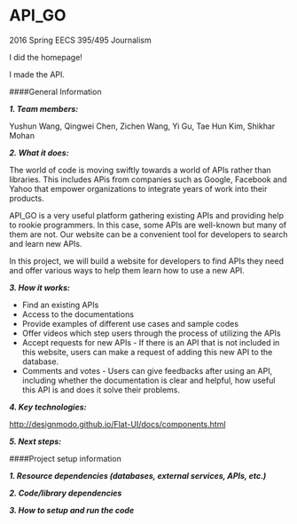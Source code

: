 # API_GO
2016 Spring EECS 395/495 Journalism

I did the homepage!

I made the API.

####General Information

___1. Team members:___

Yushun Wang, Qingwei Chen, Zichen Wang, Yi Gu, Tae Hun Kim, Shikhar Mohan

___2. What it does:___

The world of code is moving swiftly towards a world of APIs rather than libraries. This includes APis from companies such as Google, Facebook and Yahoo that empower organizations to integrate years of work into their products.

API_GO is a very useful platform gathering existing APIs and providing help to rookie programmers. In this case, some APIs are well-known but many of them are not. Our website can be a convenient tool for developers to search and learn new APIs.

In this project, we will build a website for developers to find APIs they need and offer various ways to help them learn how to use a new API.

___3. How it works:___

- Find an existing APIs 
- Access to the documentations 
- Provide examples of different use cases and sample codes
- Offer videos which step users through the process of utilizing the APIs 
- Accept requests for new APIs - If there is an API that is not included in this website, users can make a request of adding this new API to the database.
- Comments and votes - Users can give feedbacks after using an API, including whether the documentation is clear and helpful, how useful this API is and does it solve their problems.  

___4. Key technologies:___

http://designmodo.github.io/Flat-UI/docs/components.html

___5. Next steps:___

####Project setup information

___1. Resource dependencies (databases, external services, APIs, etc.)___

___2. Code/library dependencies___

___3. How to setup and run the code___
